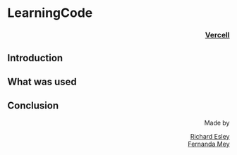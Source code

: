 # LearningCode
<h3 style="text-align:right;"> 
<a href=''>Vercell</a>
</h3>

## Introduction

## What was used

## Conclusion

<div align="right">
 Made by

[Richard Esley](https://github.com/RDEsley)<br> 
[Fernanda Mey](https://github.com/FeMeNiKi)
</div>
